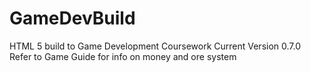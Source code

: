 # GameDevBuild
HTML 5 build to Game Development Coursework 
Current Version 0.7.0
Refer to Game Guide for info on money and ore system
